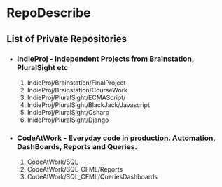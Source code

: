 # RepoDescribe<br>
## List of Private Repositories

* ### IndieProj - Independent Projects from Brainstation, PluralSight etc
  1. IndieProj/Brainstation/FinalProject
  2. IndieProj/Brainstation/CourseWork
  3. IndieProj/PluralSight/ECMAScript/
  4. IndieProj/PluralSight/BlackJack/Javascript
  5. IndieProj/PluralSight/Csharp
  6. InideProj/PluralSight/Django
  
* ### CodeAtWork - Everyday code in production. Automation, DashBoards, Reports and Queries.
  1. CodeAtWork/SQL
  2. CodeAtWork/SQL_CFML/Reports
  3. CodeAtWork/SQL_CFML/QueriesDashboards

    
